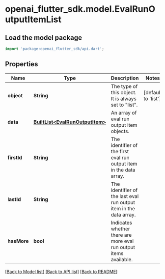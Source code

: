 # openai_flutter_sdk.model.EvalRunOutputItemList

## Load the model package
```dart
import 'package:openai_flutter_sdk/api.dart';
```

## Properties
Name | Type | Description | Notes
------------ | ------------- | ------------- | -------------
**object** | **String** | The type of this object. It is always set to \"list\".  | [default to 'list']
**data** | [**BuiltList&lt;EvalRunOutputItem&gt;**](EvalRunOutputItem.md) | An array of eval run output item objects.  | 
**firstId** | **String** | The identifier of the first eval run output item in the data array. | 
**lastId** | **String** | The identifier of the last eval run output item in the data array. | 
**hasMore** | **bool** | Indicates whether there are more eval run output items available. | 

[[Back to Model list]](../README.md#documentation-for-models) [[Back to API list]](../README.md#documentation-for-api-endpoints) [[Back to README]](../README.md)



